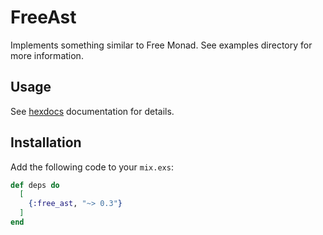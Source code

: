 # FreeAst

Implements something similar to Free Monad. See examples directory for
more information.

## Usage

See [hexdocs](https://hexdocs.pm/free_ast) documentation for details.

## Installation

Add the following code to your `mix.exs`:

```elixir
def deps do
  [
    {:free_ast, "~> 0.3"}
  ]
end
```
